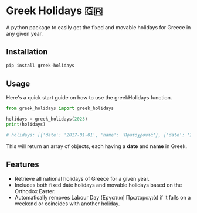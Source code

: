 # Greek Holidays 🇬🇷

A python package to easily get the fixed and movable holidays for Greece in any given year.

## Installation

```bash
pip install greek-holidays
```

## Usage

Here's a quick start guide on how to use the greekHolidays function.

```python
from greek_holidays import greek_holidays

holidays = greek_holidays(2023)
print(holidays)

# holidays: [{'date': '2017-01-01', 'name': 'Πρωτοχρονιά'}, {'date': '2017-01-06', 'name': 'Θεοφάνεια'}, {'date': '2017-01-27', 'name': 'Καθαρά Δευτέρα'}, {'date': '2017-03-14', 'name': 'Μεγάλη Παρασκευή'}, {'date': '2017-03-17', 'name': 'Δευτέρα του Πάσχα'}, {'date': '2017-03-25', 'name': 'Ευαγγελισμός της Θεοτόκου'}, {'date': '2017-05-01', 'name': 'Εργατική Πρωτομαγιά'}, {'date': '2017-05-05', 'name': 'Αγίου Πνεύματος'}, {'date': '2017-08-15', 'name': 'Κοίμηση της Θεοτόκου'}, {'date': '2017-10-28', 'name': 'Ημέρα του Όχι'}, {'date': '2017-12-25', 'name': 'Χριστούγεννα'}, {'date': '2017-12-26', 'name': 'Επόμενη των Χριστουγέννων'}]
```

This will return an array of objects, each having a **date** and **name** in Greek.

## Features

- Retrieve all national holidays of Greece for a given year.
- Includes both fixed date holidays and movable holidays based on the Orthodox Easter.
- Automatically removes Labour Day (Εργατική Πρωτομαγιά) if it falls on a weekend or coincides with another holiday.

